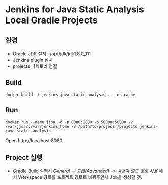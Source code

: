 # Jenkins for Java Static Analysis Local Gradle Projects

##  환경
* Oracle JDK 설치 : /opt/jdk/jdk1.8.0_111
* Jenkins plugin 설치
* projects 디렉토리 연결

## Build
```
docker build -t jenkins-java-static-analysis . --no-cache
```

## Run
```
docker run --name jjsa -d -p 8080:8080 -p 50000:50000 -v /var/jjsa/:/var/jenkins_home -v /path/to/projecs:/projects jenkins-java-static-analysis
```

Open http://localhost:8080

## Project 실행
* Gradle Build 실행시 *General -> 고급(Advanced) -> 사용자 빌드 경로 사용* 에서 Workspace 경로를 프로젝트 경로로 바꿔주면서 Job을 생성할 것.
